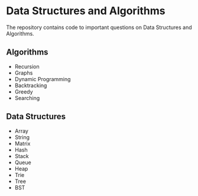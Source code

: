 # Data Structures and Algorithms
The repository contains code to important questions on Data Structures and Algorithms.
## Algorithms
   * Recursion
   * Graphs
   * Dynamic Programming
   * Backtracking
   * Greedy
   * Searching

## Data Structures
   * Array
   * String
   * Matrix
   * Hash
   * Stack
   * Queue
   * Heap 
   * Trie
   * Tree 
   * BST 

